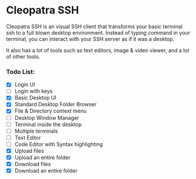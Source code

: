 # Cleopatra SSH
Cleopatra SSH is an visual SSH client that transforms your basic terminal ssh to a full blown desktop environment.
Instead of typing command in your terminal, you can interact with your SSH server as if it was a desktop.

It also has a lot of tools such as text editors, image & video viewer, and a lot of other tools.

### Todo List:
- [x] Login UI
- [ ] Login with keys
- [x] Basic Desktop UI
- [x] Standard Desktop Folder Browser
- [x] File & Directory context menu
- [ ] Desktop Window Manager
- [ ] Terminal inside the desktop
- [ ] Multiple terminals
- [ ] Text Editor
- [ ] Code Editor with Syntax highlighting
- [x] Upload files
- [x] Upload an entire folder
- [x] Download files
- [x] Download an entire folder